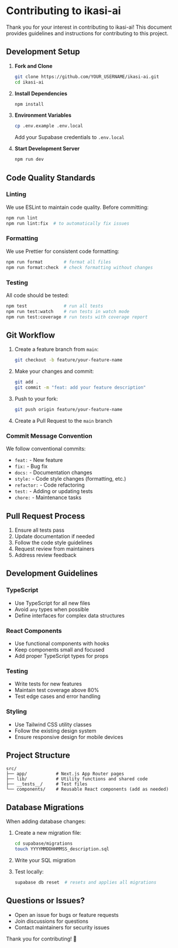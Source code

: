 # Contributing to ikasi-ai

Thank you for your interest in contributing to ikasi-ai! This document provides guidelines and instructions for contributing to this project.

## Development Setup

1. **Fork and Clone**

   ```bash
   git clone https://github.com/YOUR_USERNAME/ikasi-ai.git
   cd ikasi-ai
   ```

2. **Install Dependencies**

   ```bash
   npm install
   ```

3. **Environment Variables**

   ```bash
   cp .env.example .env.local
   ```

   Add your Supabase credentials to `.env.local`

4. **Start Development Server**
   ```bash
   npm run dev
   ```

## Code Quality Standards

### Linting

We use ESLint to maintain code quality. Before committing:

```bash
npm run lint
npm run lint:fix  # to automatically fix issues
```

### Formatting

We use Prettier for consistent code formatting:

```bash
npm run format        # format all files
npm run format:check  # check formatting without changes
```

### Testing

All code should be tested:

```bash
npm test              # run all tests
npm run test:watch    # run tests in watch mode
npm run test:coverage # run tests with coverage report
```

## Git Workflow

1. Create a feature branch from `main`:

   ```bash
   git checkout -b feature/your-feature-name
   ```

2. Make your changes and commit:

   ```bash
   git add .
   git commit -m "feat: add your feature description"
   ```

3. Push to your fork:

   ```bash
   git push origin feature/your-feature-name
   ```

4. Create a Pull Request to the `main` branch

### Commit Message Convention

We follow conventional commits:

- `feat:` - New feature
- `fix:` - Bug fix
- `docs:` - Documentation changes
- `style:` - Code style changes (formatting, etc.)
- `refactor:` - Code refactoring
- `test:` - Adding or updating tests
- `chore:` - Maintenance tasks

## Pull Request Process

1. Ensure all tests pass
2. Update documentation if needed
3. Follow the code style guidelines
4. Request review from maintainers
5. Address review feedback

## Development Guidelines

### TypeScript

- Use TypeScript for all new files
- Avoid `any` types when possible
- Define interfaces for complex data structures

### React Components

- Use functional components with hooks
- Keep components small and focused
- Add proper TypeScript types for props

### Testing

- Write tests for new features
- Maintain test coverage above 80%
- Test edge cases and error handling

### Styling

- Use Tailwind CSS utility classes
- Follow the existing design system
- Ensure responsive design for mobile devices

## Project Structure

```
src/
├── app/           # Next.js App Router pages
├── lib/           # Utility functions and shared code
├── __tests__/     # Test files
└── components/    # Reusable React components (add as needed)
```

## Database Migrations

When adding database changes:

1. Create a new migration file:

   ```bash
   cd supabase/migrations
   touch YYYYMMDDHHMMSS_description.sql
   ```

2. Write your SQL migration

3. Test locally:
   ```bash
   supabase db reset  # resets and applies all migrations
   ```

## Questions or Issues?

- Open an issue for bugs or feature requests
- Join discussions for questions
- Contact maintainers for security issues

Thank you for contributing! 🎉
